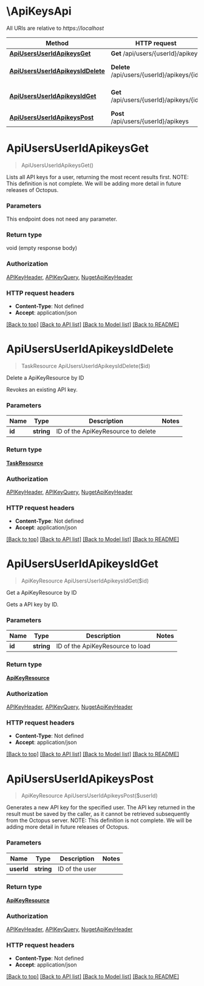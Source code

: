 # \ApiKeysApi

All URIs are relative to *https://localhost*

Method | HTTP request | Description
------------- | ------------- | -------------
[**ApiUsersUserIdApikeysGet**](ApiKeysApi.md#ApiUsersUserIdApikeysGet) | **Get** /api/users/{userId}/apikeys | 
[**ApiUsersUserIdApikeysIdDelete**](ApiKeysApi.md#ApiUsersUserIdApikeysIdDelete) | **Delete** /api/users/{userId}/apikeys/{id} | Delete a ApiKeyResource by ID
[**ApiUsersUserIdApikeysIdGet**](ApiKeysApi.md#ApiUsersUserIdApikeysIdGet) | **Get** /api/users/{userId}/apikeys/{id} | Get a ApiKeyResource by ID
[**ApiUsersUserIdApikeysPost**](ApiKeysApi.md#ApiUsersUserIdApikeysPost) | **Post** /api/users/{userId}/apikeys | 


# **ApiUsersUserIdApikeysGet**
> ApiUsersUserIdApikeysGet()



Lists all API keys for a user, returning the most recent results first.  NOTE: This definition is not complete. We will be adding more detail in future releases of Octopus.


### Parameters
This endpoint does not need any parameter.

### Return type

void (empty response body)

### Authorization

[APIKeyHeader](../README.md#APIKeyHeader), [APIKeyQuery](../README.md#APIKeyQuery), [NugetApiKeyHeader](../README.md#NugetApiKeyHeader)

### HTTP request headers

 - **Content-Type**: Not defined
 - **Accept**: application/json

[[Back to top]](#) [[Back to API list]](../README.md#documentation-for-api-endpoints) [[Back to Model list]](../README.md#documentation-for-models) [[Back to README]](../README.md)

# **ApiUsersUserIdApikeysIdDelete**
> TaskResource ApiUsersUserIdApikeysIdDelete($id)

Delete a ApiKeyResource by ID

Revokes an existing API key.


### Parameters

Name | Type | Description  | Notes
------------- | ------------- | ------------- | -------------
 **id** | **string**| ID of the ApiKeyResource to delete | 

### Return type

[**TaskResource**](TaskResource.md)

### Authorization

[APIKeyHeader](../README.md#APIKeyHeader), [APIKeyQuery](../README.md#APIKeyQuery), [NugetApiKeyHeader](../README.md#NugetApiKeyHeader)

### HTTP request headers

 - **Content-Type**: Not defined
 - **Accept**: application/json

[[Back to top]](#) [[Back to API list]](../README.md#documentation-for-api-endpoints) [[Back to Model list]](../README.md#documentation-for-models) [[Back to README]](../README.md)

# **ApiUsersUserIdApikeysIdGet**
> ApiKeyResource ApiUsersUserIdApikeysIdGet($id)

Get a ApiKeyResource by ID

Gets a API key by ID.


### Parameters

Name | Type | Description  | Notes
------------- | ------------- | ------------- | -------------
 **id** | **string**| ID of the ApiKeyResource to load | 

### Return type

[**ApiKeyResource**](ApiKeyResource.md)

### Authorization

[APIKeyHeader](../README.md#APIKeyHeader), [APIKeyQuery](../README.md#APIKeyQuery), [NugetApiKeyHeader](../README.md#NugetApiKeyHeader)

### HTTP request headers

 - **Content-Type**: Not defined
 - **Accept**: application/json

[[Back to top]](#) [[Back to API list]](../README.md#documentation-for-api-endpoints) [[Back to Model list]](../README.md#documentation-for-models) [[Back to README]](../README.md)

# **ApiUsersUserIdApikeysPost**
> ApiKeyResource ApiUsersUserIdApikeysPost($userId)



Generates a new API key for the specified user. The API key returned in the result must be saved by the caller, as it cannot be retrieved subsequently from the Octopus server.  NOTE: This definition is not complete. We will be adding more detail in future releases of Octopus.


### Parameters

Name | Type | Description  | Notes
------------- | ------------- | ------------- | -------------
 **userId** | **string**| ID of the user | 

### Return type

[**ApiKeyResource**](ApiKeyResource.md)

### Authorization

[APIKeyHeader](../README.md#APIKeyHeader), [APIKeyQuery](../README.md#APIKeyQuery), [NugetApiKeyHeader](../README.md#NugetApiKeyHeader)

### HTTP request headers

 - **Content-Type**: Not defined
 - **Accept**: application/json

[[Back to top]](#) [[Back to API list]](../README.md#documentation-for-api-endpoints) [[Back to Model list]](../README.md#documentation-for-models) [[Back to README]](../README.md)

